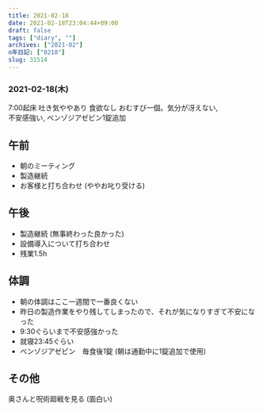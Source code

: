 ```yaml
---
title: 2021-02-18
date: 2021-02-18T23:04:44+09:00
draft: false
tags: ["diary", ""]
archives: ["2021-02"]
n年日記: ["0218"]
slug: 31514
---
```

### 2021-02-18(木)
7:00起床 吐き気ややあり 食欲なし おむすび一個。気分が冴えない,   
不安感強い, ベンゾジアゼピン1錠追加
## 午前
- 朝のミーティング
- 製造継続
- お客様と打ち合わせ (ややお叱り受ける)
## 午後
- 製造継続 (無事終わった良かった)
- 設備導入について打ち合わせ
- 残業1.5h

## 体調
- 朝の体調はここ一週間で一番良くない
- 昨日の製造作業をやり残してしまったので、それが気になりすぎて不安になった
- 9:30ぐらいまで不安感強かった
- 就寝23:45ぐらい
- ベンゾジアゼピン　毎食後1錠 (朝は通勤中に1錠追加で使用)

## その他
奥さんと呪術廻戦を見る (面白い)